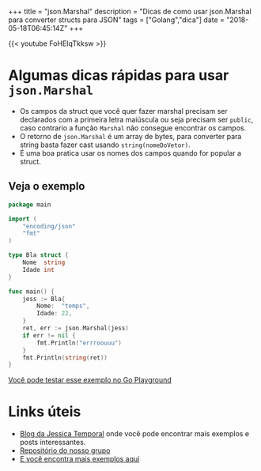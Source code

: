 +++
title = "json.Marshal"
description = "Dicas de como usar json.Marshal para converter structs para JSON"
tags = ["Golang","dica"]
date = "2018-05-18T06:45:14Z"
+++

{{< youtube FoHEIqTkksw >}}

# Algumas dicas rápidas para usar `json.Marshal`

- Os campos da struct que você quer fazer marshal precisam ser declarados com a primeira letra maiúscula ou seja precisam ser `public`, caso contrario a função `Marshal` não consegue encontrar os campos.
- O retorno de `json.Marshal` é um array de bytes, para converter para string basta fazer cast usando `string(nomeDoVetor)`.
- É uma boa pratica usar os nomes dos campos quando for popular a struct.

## Veja o exemplo

```go
package main

import (
	"encoding/json"
	"fmt"
)

type Bla struct {
	Nome  string
	Idade int
}

func main() {
	jess := Bla{
		Nome:  "temps",
		Idade: 22,
	}
	ret, err := json.Marshal(jess)
	if err != nil {
		fmt.Println("errroouuu")
	}
	fmt.Println(string(ret))
}
```

[Você pode testar esse exemplo no Go Playground](https://play.golang.org/p/C3jLqXxjYiN)

# Links úteis

- [Blog da Jessica Temporal](http://jtemporal.com/) onde você pode encontrar mais exemplos e posts interessantes.
- [Repositório do nosso grupo](https://github.com/go-br/estudos)
- [E você encontra mais exemplos aqui](https://github.com/go-br)
